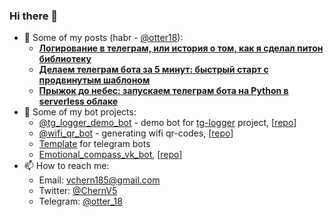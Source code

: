 ### Hi there 👋

<!-- - 🔭 I’m currently working on [tg-logger](https://github.com/otter18/tg_logger) project -->
- 📄 Some of my posts (habr - [@otter18](https://habr.com/ru/users/otter18/posts/)):
    * [**Логирование в телеграм, или история о том, как я сделал питон библиотеку**](https://habr.com/ru/post/548754/)
    * [**Делаем телеграм бота за 5 минут: быстрый старт с продвинутым шаблоном**](https://habr.com/ru/post/549178/)
    * [**Прыжок до небес: запускаем телеграм бота на Python в serverless облаке**](https://habr.com/ru/post/550456/)
- 🤖 Some of my bot projects:
    * [@tg_logger_demo_bot](https://t.me/tg_logger_demo_bot) - demo bot for [tg-logger](https://github.com/otter18/tg_logger) project, [[repo](https://github.com/otter18/tg-logger-demo-bot)]
    * [@wifi_qr_bot](https://t.me/wifi_qr_bot) - generating wifi qr-codes, [[repo](https://github.com/otter18/wifi_qr_bot)]
    * [Template](https://github.com/otter18/telegram-bot-template) for telegram bots
    * [Emotional_compass_vk_bot](https://vk.com/emotional_compass), [[repo](https://github.com/otter18/emotional_compass_vk_bot)]
- 📫 How to reach me:
    * Email: vchern185@gmail.com
    * Twitter: [@ChernV5](https://twitter.com/ChernV5)
    * Telegram: [@otter_18](https://t.me/otter18)

